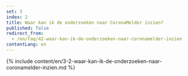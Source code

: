 ```yaml
---
set: 3
index: 2
title: Waar kan ik de onderzoeken naar CoronaMelder inzien?
published: false
redirect_from: 
  - /en/faq/42-waar-kan-ik-de-onderzoeken-naar-coronamelder-inzien
contentLang: en
---
```

{% include content/en/3-2-waar-kan-ik-de-onderzoeken-naar-coronamelder-inzien.md %}
